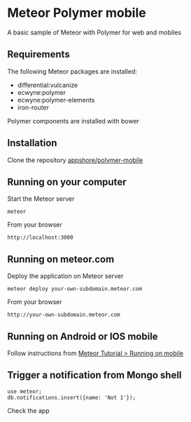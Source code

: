 # Meteor Polymer mobile
A basic sample of Meteor with Polymer for web and mobiles

## Requirements
The following Meteor packages are installed:
- differential:vulcanize
- ecwyne:polymer
- ecwyne:polymer-elements
- iron-router

Polymer components are installed with bower

## Installation
Clone the repository [appshore/polymer-mobile](http://github.com/appshore/polymer-mobile)

## Running on your computer
Start the Meteor server
```
meteor
```
From your browser
```
http://localhost:3000
```

## Running on meteor.com
Deploy the application on Meteor server
```
meteor deploy your-own-subdomain.meteor.com
```
From your browser
```
http://your-own-subdomain.meteor.com
```

## Running on Android or IOS mobile
Follow instructions from [Meteor Tutorial > Running on mobile](https://www.meteor.com/try/7)

## Trigger a notification from Mongo shell
```
use meteor;
db.notifications.insert({name: 'Not 1'});
```
Check the app


